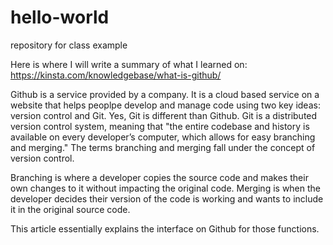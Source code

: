 # hello-world
repository for class example

Here is where I will write a summary of what I learned on: https://kinsta.com/knowledgebase/what-is-github/

Github is a service provided by a company. It is a cloud based service on a website that helps peoplpe develop and manage code using two key ideas: version control and Git. Yes, Git is different than Github. Git is a distributed version control system, meaning that "the entire codebase and history is available on every developer’s computer, which allows for easy branching and merging." The terms branching and merging fall under the concept of version control. 

Branching is where a developer copies the source code and makes their own changes to it without impacting the original code. Merging is when the developer decides their version of the code is working and wants to include it in the original source code. 

This article essentially explains the interface on Github for those functions. 
